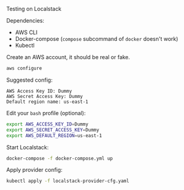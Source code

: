 Testing on Localstack

Dependencies:

 * AWS CLI
 * Docker-compose (`compose` subcommand of `docker` doesn't work)
 * Kubectl

Create an AWS account, it should be real or fake.

```bash
aws configure
```

Suggested config:

```
AWS Access Key ID: Dummy
AWS Secret Access Key: Dummy
Default region name: us-east-1
```

Edit your `bash` profile (optional):

```bash
export AWS_ACCESS_KEY_ID=Dummy
export AWS_SECRET_ACCESS_KEY=Dummy
export AWS_DEFAULT_REGION=us-east-1
```

Start Localstack:

```bash
docker-compose -f docker-compose.yml up
```

Apply provider config:

```bash
kubectl apply -f localstack-provider-cfg.yaml
```
